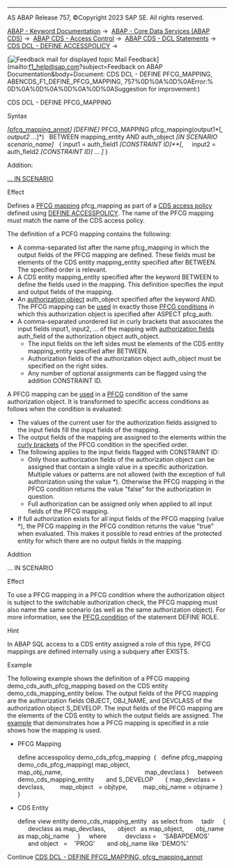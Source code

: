   

* * *

AS ABAP Release 757, ©Copyright 2023 SAP SE. All rights reserved.

[ABAP - Keyword Documentation](javascript:call_link\('abenabap.htm'\)) →  [ABAP - Core Data Services (ABAP CDS)](javascript:call_link\('abencds.htm'\)) →  [ABAP CDS - Access Control](javascript:call_link\('abencds_access_control.htm'\)) →  [ABAP CDS - DCL Statements](javascript:call_link\('abencds_f1_dcl_syntax.htm'\)) →  [CDS DCL - DEFINE ACCESSPOLICY](javascript:call_link\('abencds_f1_define_accesspolicy.htm'\)) → 

 [![](Mail.gif?object=Mail.gif&sap-language=EN "Feedback mail for displayed topic") Mail Feedback](mailto:f1_help@sap.com?subject=Feedback on ABAP Documentation&body=Document: CDS DCL - DEFINE PFCG_MAPPING, ABENCDS_F1_DEFINE_PFCG_MAPPING, 757%0D%0A%0D%0AError:%
0D%0A%0D%0A%0D%0A%0D%0ASuggestion for improvement:)

CDS DCL - DEFINE PFCG\_MAPPING

Syntax

*\[*[pfcg\_mapping\_annot](javascript:call_link\('abencds_f1_dcl_pm_annotations.htm'\))*\]*
*\[*DEFINE*\]* PFCG\_MAPPING pfcg\_mapping(output1*\[*, output2 ...*\]*)
  BETWEEN mapping\_entity AND auth\_object *\[*IN SCENARIO scenario\_name*\]*
  { input1 = auth\_field1 *\[*CONSTRAINT ID*\]**\[*,
    input2 = auth\_field2 *\[*CONSTRAINT ID*\]* ... *\]* }

Addition:

[... IN SCENARIO](#!ABAP_ONE_ADD@1@)

Effect

Defines a [PFCG mapping](javascript:call_link\('abencds_pfcg_mapping_glosry.htm'\) "Glossary Entry") pfcg\_mapping as part of a [CDS access policy](javascript:call_link\('abencds_access_policy_glosry.htm'\) "Glossary Entry") defined using [DEFINE ACCESSPOLICY](javascript:call_link\('abencds_f1_define_accesspolicy.htm'\)). The name of the PFCG mapping must match the name of the CDS access policy.

The definition of a PCFG mapping contains the following:

-   A comma-separated list after the name pfcg\_mapping in which the output fields of the PFCG mapping are defined. These fields must be elements of the CDS entity mapping\_entity specified after BETWEEN. The specified order is relevant.
-   A CDS entity mapping\_entity specified after the keyword BETWEEN to define the fields used in the mapping. This definition specifies the input and output fields of the mapping.
-   An [authorization object](javascript:call_link\('abenauthorization_object_glosry.htm'\) "Glossary Entry") auth\_object specified after the keyword AND. The PFCG mapping can be [used](javascript:call_link\('abencds_f1_cond_pfcg_mapping.htm'\)) in exactly those [PFCG conditions](javascript:call_link\('abencds_f1_cond_pfcg.htm'\)) in which this authorization object is specified after ASPECT pfcg\_auth.
-   A comma-separated unordered list in curly brackets that associates the input fields input1, input2, ... of the mapping with [authorization fields](javascript:call_link\('abenauthorization_field_glosry.htm'\) "Glossary Entry") auth\_field of the authorization object auth\_object.
    -   The input fields on the left sides must be elements of the CDS entity mapping\_entity specified after BETWEEN.
    -   Authorization fields of the authorization object auth\_object must be specified on the right sides.
    -   Any number of optional assignments can be flagged using the addition CONSTRAINT ID.

A PFCG mapping can be [used](javascript:call_link\('abencds_f1_cond_pfcg_mapping.htm'\)) in a [PFCG](javascript:call_link\('abencds_f1_cond_pfcg.htm'\)) condition of the same authorization object. It is transformed to specific access conditions as follows when the condition is evaluated:

-   The values of the current user for the authorization fields assigned to the input fields fill the input fields of the mapping.
-   The output fields of the mapping are assigned to the elements within the [curly brackets](javascript:call_link\('abencds_f1_cond_pfcg_mapping.htm'\)) of the PFCG condition in the specified order.
-   The following applies to the input fields flagged with CONSTRAINT ID:
    -   Only those authorization fields of the authorization object can be assigned that contain a single value in a specific authorization. Multiple values or patterns are not allowed (with the exception of full authorization using the value \*). Otherwise the PFCG mapping in the PFCG condition returns the value "false" for the authorization in question.
    -   Full authorization can be assigned only when applied to all input fields of the PFCG mapping.
-   If full authorization exists for all input fields of the PFCG mapping (value \*), the PFCG mapping in the PFCG condition returns the value "true" when evaluated. This makes it possible to read entries of the protected entity for which there are no output fields in the mapping.

Addition   

... IN SCENARIO

Effect

To use a PFCG mapping in a PFCG condition where the authorization object is subject to the switchable authorization check, the PFCG mapping must also name the same scenario (as well as the same authorization object). For more information, see the [PFCG condition](javascript:call_link\('abencds_f1_cond_pfcg.htm'\)) of the statement DEFINE ROLE.

Hint

In ABAP SQL access to a CDS entity assigned a role of this type, PFCG mappings are defined internally using a subquery after EXISTS.

Example

The following example shows the definition of a PFCG mapping demo\_cds\_auth\_pfcg\_mapping based on the CDS entity demo\_cds\_mapping\_entity below. The output fields of the PFCG mapping are the authorization fields OBJECT, OBJ\_NAME, and DEVCLASS of the authorization object S\_DEVELOP. The input fields of the PFCG mapping are the elements of the CDS entity to which the output fields are assigned. The [example](javascript:call_link\('abencds_f1_cond_pfcg_mapping.htm'\)) that demonstrates how a PFCG mapping is specified in a role shows how the mapping is used.

-   PFCG Mapping
    
    define accesspolicy demo\_cds\_pfcg\_mapping  {
      define pfcg\_mapping demo\_cds\_pfcg\_mapping( map\_object,  
                                                 map\_obj\_name,  
                                                 map\_devclass )
        between demo\_cds\_mapping\_entity
          and S\_DEVELOP
          { map\_devclass = devclass,
            map\_object   = objtype,
            map\_obj\_name = objname } }
    
-   CDS Entity
    
    define view entity demo\_cds\_mapping\_entity
      as select from
        tadir
        {
          devclass as map\_devclass,
          object   as map\_object,
          obj\_name as map\_obj\_name
        }
        where
              devclass =    'SABAPDEMOS'
          and object   =    'PROG'
          and obj\_name like 'DEMO%'
    

Continue
[CDS DCL - DEFINE PFCG\_MAPPING, pfcg\_mapping\_annot](javascript:call_link\('abencds_f1_dcl_pm_annotations.htm'\))